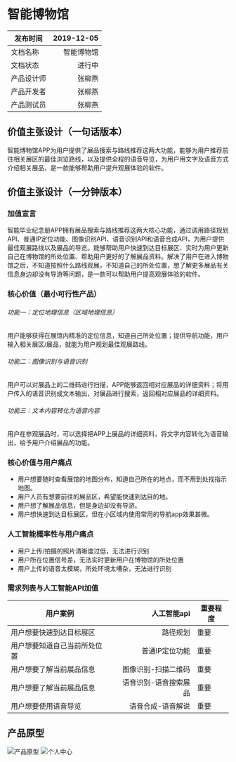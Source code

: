 # 智能博物馆
| 发布时间 | 2019-12-05 |
| ------  | -------:   |
| 文档名称 |  智能博物馆  |
| 文档状态 |  进行中     |
| 产品设计师  |  张柳燕    |
|  产品开发者 |  张柳燕    |
| 产品测试员|  张柳燕    |

## 价值主张设计（一句话版本）
智能博物馆APP为用户提供了展品搜索与路线推荐这两大功能，能够为用户推荐前往相关展区的最佳浏览路线，以及提供全程的语音导览，为用户用文字及语音方式介绍相关展品，是一款能够帮助用户提升观展体验的软件。

## 价值主张设计（一分钟版本）
### 加值宣言
智能毕业纪念册APP拥有展品搜索与路线推荐这两大核心功能，通过调用路径规划API、普通IP定位功能、图像识别API、语音识别API和语音合成API，为用户提供最佳观展路线以及展品的导览。能够帮助用户快速到达目标展区、实时为用户更新自己在博物馆的所处位置、帮助用户更好的了解展品资料。解决了用户在进入博物馆之后，不知道按照什么路线观展，不知道自己的所处位置，想了解更多展品有关信息身边却没有导游等问题，是一款可以帮助用户提高观展体验的软件。

### 核心价值（最小可行性产品）
###### 功能一：定位地理信息（区域地理信息）
用户能够获得在展馆内精准的定位信息，知道自己所处位置；提供导航功能，用户输入相关展区/展品，就能为用户规划最佳观展路线。

###### 功能二：图像识别与语音识别
用户可以对展品上的二维码进行扫描，APP能够返回相对应展品的详细资料；将用户传入的语音识别成文本输出，对展品进行搜索，返回相对应展品的详细资料。

###### 功能三：文本内容转化为语音内容
用户在参观展品时，可以选择把APP上展品的详细资料，将文字内容转化为语音输出，给予用户介绍展品的功能。

### 核心价值与用户痛点
* 用户想要随时查看展馆的地图分布，知道自己所在的地点，而不用到处找指示地图。
* 用户人员有想要前往的展品区，希望能快速到达目的地。
* 用户想了解展品信息，但是身边却没有导游。
* 用户想快速到达目标展区，但在小区域内使用常用的导航app效果甚微。


### 人工智能概率性与用户痛点
- 用户上传/拍摄的照片清晰度过低，无法进行识别
- 用户所在位置信号差，无法实时更新用户在博物馆的所处位置
- 用户上传的语音太模糊，所处环境太嘈杂，无法进行识别

### 需求列表与人工智能API加值
| 用户案例 | 人工智能api | 重要程度 |
| ------  | -------:   | -------   |
| 用户想要快速到达目标展区 |  路径规划 | 重要 |
| 用户想要知道自己当前所处位置 |  普通IP定位功能 | 重要 |
| 用户想要了解当前展品信息 |  图像识别-扫描二维码 | 重要 |
| 用户想要了解当前展品信息 |  语音识别-语音搜索展品 |重要 |
| 用户想要使用语音导览 |  语音合成-语音解说  |重要 |


## 产品原型
![产品原型](https://images.gitee.com/uploads/images/2019/1223/095838_a45d9641_1831467.jpeg "WechatIMG896.jpeg")
![个人中心](https://images.gitee.com/uploads/images/2019/1223/095357_9154dc5d_1831467.jpeg "WechatIMG895.jpeg")

